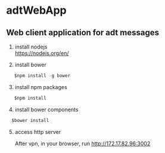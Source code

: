 # adtWebApp

## Web client application for adt messages 

1) install nodejs  
  https://nodejs.org/en/
  

2) install bower

 ```javascript
 	$npm install -g bower
  ```

3) install  npm packages

 ```javascript
 	$npm install
  ```	 

4) install bower components  
	 
  ```javascript
  	$bower install
  ```	 
5) access http server  

    After vpn, in your browser, run http://172.17.82.96:3002   

